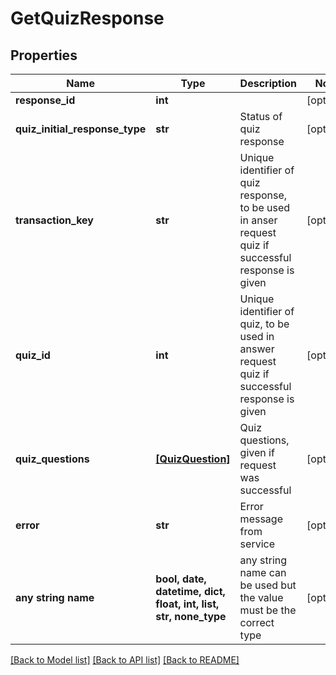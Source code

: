 # GetQuizResponse


## Properties
Name | Type | Description | Notes
------------ | ------------- | ------------- | -------------
**response_id** | **int** |  | [optional] 
**quiz_initial_response_type** | **str** | Status of quiz response | [optional] 
**transaction_key** | **str** | Unique identifier of quiz response, to be used in anser request quiz if successful response is given | [optional] 
**quiz_id** | **int** | Unique identifier of quiz, to be used in answer request quiz if successful response is given | [optional] 
**quiz_questions** | [**[QuizQuestion]**](QuizQuestion.md) | Quiz questions, given if request was successful | [optional] 
**error** | **str** | Error message from service | [optional] 
**any string name** | **bool, date, datetime, dict, float, int, list, str, none_type** | any string name can be used but the value must be the correct type | [optional]

[[Back to Model list]](../README.md#documentation-for-models) [[Back to API list]](../README.md#documentation-for-api-endpoints) [[Back to README]](../README.md)


